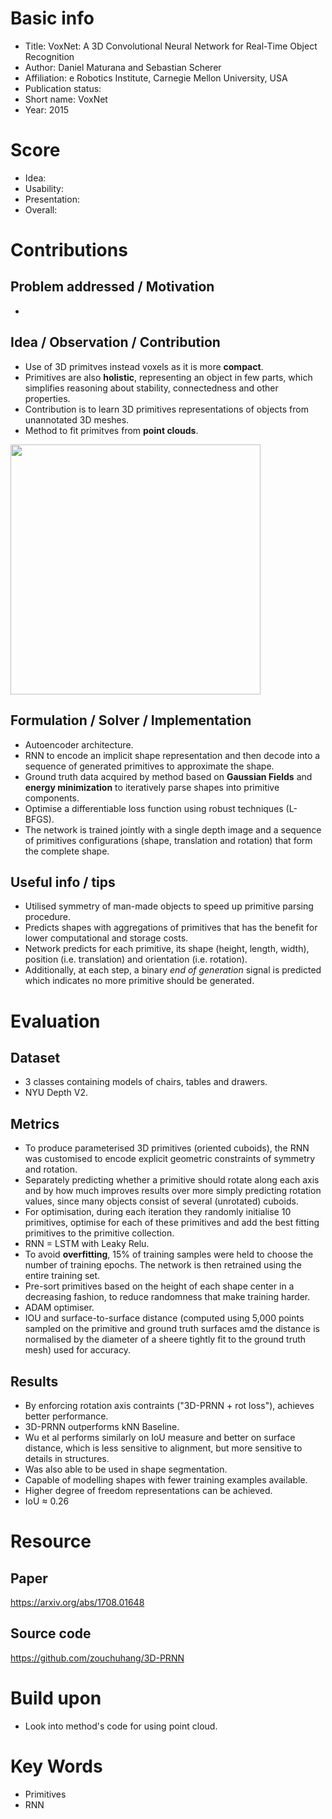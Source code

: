 # Basic info
- Title: VoxNet: A 3D Convolutional Neural Network for Real-Time Object Recognition
- Author: Daniel Maturana and Sebastian Scherer
- Affiliation: e Robotics Institute, Carnegie Mellon University, USA
- Publication status: 
- Short name: VoxNet
- Year: 2015

# Score
- Idea: 
- Usability: 
- Presentation: 
- Overall: 

# Contributions
## Problem addressed / Motivation
- 
	
## Idea / Observation / Contribution
- Use of 3D primitves instead voxels as it is more **compact**.
- Primitives are also **holistic**, representing an object in few parts, which simplifies reasoning about stability, connectedness and other properties.
- Contribution is to learn 3D primitives representations of objects from unannotated 3D meshes.
- Method to fit primitves from **point clouds**.

<img src='https://github.com/zouchuhang/3D-PRNN/raw/master/figs/teasor.jpg' width=400>

## Formulation / Solver / Implementation
- Autoencoder architecture.
- RNN to encode an implicit shape representation and then decode into a sequence of generated primitives to approximate the shape.
- Ground truth data acquired by method based on **Gaussian Fields** and **energy minimization** to iteratively parse shapes into primitive components.
- Optimise a differentiable loss function using robust techniques (L-BFGS).
- The network is trained jointly with a single depth image and a sequence of primitives configurations (shape, translation and rotation) that form the complete shape.

## Useful info / tips
- Utilised symmetry of man-made objects to speed up primitive parsing procedure.
- Predicts shapes with aggregations of primitives that has the benefit for lower computational and storage costs.
- Network predicts for each primitive, its shape (height, length, width), position (i.e. translation) and orientation (i.e. rotation).
- Additionally, at each step, a binary *end of generation* signal is predicted which indicates no more primitive should be generated.

# Evaluation
## Dataset
- 3 classes containing models of chairs, tables and drawers.
- NYU Depth V2.

## Metrics
- To produce parameterised 3D primitives (oriented cuboids), the RNN was customised to encode explicit geometric constraints of symmetry and rotation. 
- Separately predicting whether a primitive should rotate along each axis and by how much improves results over more simply predicting rotation values, since many objects consist of several (unrotated) cuboids.
- For optimisation, during each iteration they randomly initialise 10 primitives, optimise for each of these primitives and add the best fitting primitives to the primitive collection.
- RNN = LSTM with Leaky Relu.
- To avoid **overfitting**, 15% of training samples were held to choose the number of training epochs. The network is then retrained using the entire training set.
- Pre-sort primitives based on the height of each shape center in a decreasing fashion, to reduce randomness that make training harder.
- ADAM optimiser.
- IOU and surface-to-surface distance (computed using 5,000 points sampled on the primitive and ground truth surfaces amd the distance is normalised by the diameter of a sheere tightly fit to the ground truth mesh) used for accuracy.

## Results
- By enforcing rotation axis contraints ("3D-PRNN + rot loss"), achieves better performance.
- 3D-PRNN outperforms kNN Baseline.
- Wu et al performs similarly on IoU measure and better on surface distance, which is less sensitive to alignment, but more sensitive to details in structures.
- Was also able to be used in shape segmentation.
- Capable of modelling shapes with fewer training examples available.
- Higher degree of freedom representations can be achieved.
- IoU ≈ 0.26

# Resource
## Paper
https://arxiv.org/abs/1708.01648

## Source code
https://github.com/zouchuhang/3D-PRNN

# Build upon
- Look into method's code for using point cloud.

# Key Words
- Primitives
- RNN
